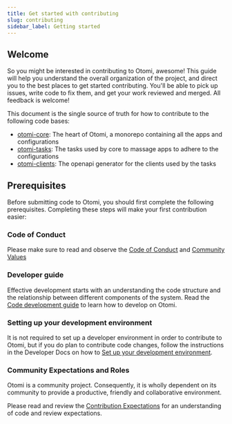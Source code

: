 ```yaml
---
title: Get started with contributing
slug: contributing
sidebar_label: Getting started
---
```


## Welcome

So you might be interested in contributing to Otomi, awesome! This guide will help you understand the overall organization of the project, and direct you to the best places to get started contributing. You'll be able to pick up issues, write code to fix them, and get your work reviewed and merged. All feedback is welcome!

This document is the single source of truth for how to contribute to the following code bases:

- [otomi-core](https://github.com/redkubes/otomi-core/): The heart of Otomi, a monorepo containing all the apps and configurations
- [otomi-tasks](https://github.com/redkubes/otomi-tasks/): The tasks used by core to massage apps to adhere to the configurations
- [otomi-clients](https://github.com/redkubes/otomi-clients/): The openapi generator for the clients used by the tasks

## Prerequisites

Before submitting code to Otomi, you should first complete the following prerequisites. Completing these steps will make your first contribution easier:

### Code of Conduct

Please make sure to read and observe the [Code of Conduct](code-of-conduct) and
[Community Values](community-values)

### Developer guide

Effective development starts with an understanding the code structure and the relationship between different components of the system. Read the [Code development guide](https://github.com/redkubes/otomi-core/blob/main/docs/development.md) to learn how to develop on Otomi.
### Setting up your development environment

It is not required to set up a developer environment in order to contribute to Otomi, but if you do plan to contribute code changes, follow the instructions in the Developer Docs on how to [Set up your development environment](https://github.com/redkubes/otomi-core/blob/main/docs/setup.md).

### Community Expectations and Roles

Otomi is a community project. Consequently, it is wholly dependent on its community to provide a productive, friendly and collaborative environment.

Please read and review the [Contribution Expectations](expectations) for an understanding of code and review expectations.